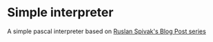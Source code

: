 # Simple interpreter

A simple pascal interpreter based on [Ruslan Spivak's Blog Post series](https://ruslanspivak.com/lsbasi-part1/)
